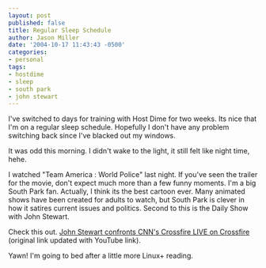 ```yaml
---
layout: post
published: false
title: Regular Sleep Schedule
author: Jason Miller
date: '2004-10-17 11:43:43 -0500'
categories:
- personal
tags:
- hostdime
- sleep
- south park
- john stewart
---
```


I've switched to days for training with Host Dime for two weeks. Its nice that
I'm on a regular sleep schedule. Hopefully I don't have any problem switching
back since I've blacked out my windows.

It was odd this morning. I didn't wake to the light, it still felt like night
time, hehe.

I watched "Team America : World Police" last night. If you've seen the trailer
for the movie, don't expect much more than a few funny moments. I'm a big South
Park fan. Actually, I think its the best cartoon ever. Many animated shows have
been created for adults to watch, but South Park is clever in how it satires
current issues and politics. Second to this is the Daily Show with John Stewart.

Check this out. [John Stewart confronts CNN's Crossfire LIVE on
Crossfire](https://www.youtube.com/watch?v=vmj6JADOZ-8) (original link updated
with YouTube link).

Yawn! I'm going to bed after a little more Linux+ reading.
